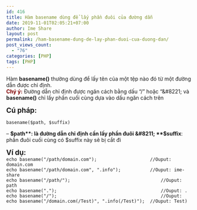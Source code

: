 ```yaml
---
id: 416
title: Hàm basename dùng để lấy phần đuôi của đường dẫn
date: 2019-11-01T02:05:21+07:00
author: Ime Share
layout: post
permalink: /ham-basename-dung-de-lay-phan-duoi-cua-duong-dan/
post_views_count:
  - "76"
categories: [PHP]
tags: [PHP]
---
```

Hàm **basename()** thường dùng để lấy tên của một tệp nào đó từ một đường dẫn được chỉ định.  
<span style="color: #800000;"><strong>Chý ý:</strong></span> Đường dẫn chỉ định được ngăn cách bằng dấu &#8220;/&#8221; hoặc &#8220;\&#8221; và **basename()** chỉ lấy phần cuối cùng dựa vào dấu ngăn cách trên

<span style="font-size: 14pt;"><strong>Cú pháp:</strong></span>

```
basename($path, $suffix)
```

&#8211; **$path**: là đường dẫn chỉ định cần lấy phần đuôi  
&#8211; **$suffix**: phần đuôi cuối cùng có $suffix này sẽ bị cắt đi

<span style="font-size: 14pt;"><strong>Ví dụ:</strong></span>  
`echo basename("/path/domain.com");                    //Ouput: domain.com`  
`echo basename("/path/domain.com", ".info");           //Ouput: ime-share`  
`echo basename("/path/");                                  //Ouput: path`  
`echo basename(".");                                       //Ouput: .`  
`echo basename("/");                                       //Ouput:`  
`echo basename("/domain.com(/Test)", ".info(/Test)");  //Ouput: Test)`

<div id="gtx-trans" style="position: absolute; left: 488px; top: 55px;">
  <div class="gtx-trans-icon">
  </div>
</div>